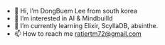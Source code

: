 - 👋 Hi, I’m DongBuem Lee from south korea
- 👀 I’m interested in AI & Mindbuilld
- 🌱 I’m currently learning Elixir, ScyllaDB, absinthe.
- 📫 How to reach me ratiertm72@gmail.com

<!---
ratiertm72/ratiertm72 is a ✨ special ✨ repository because its `README.md` (this file) appears on your GitHub profile.
You can click the Preview link to take a look at your changes.
--->
